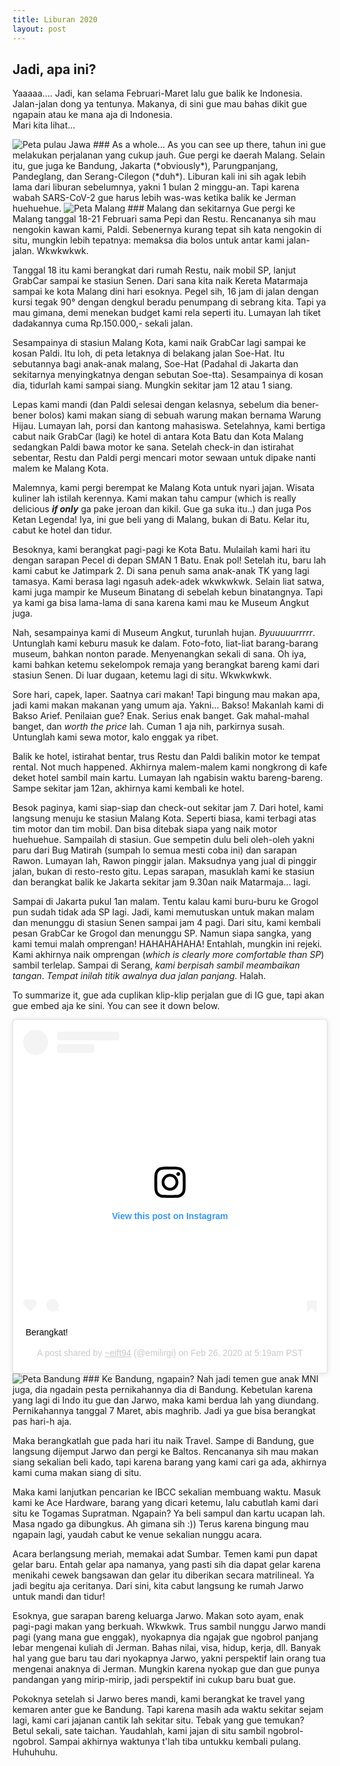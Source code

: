 ```yaml
---
title: Liburan 2020
layout: post
---
```


## Jadi, apa ini?
Yaaaaa.... Jadi, kan selama Februari-Maret lalu gue balik ke Indonesia. Jalan-jalan dong ya tentunya. Makanya, di sini gue mau bahas dikit gue ngapain atau ke mana aja di Indonesia.  
Mari kita lihat...  

<img src="{{ site.baseurl }}/images/libur/libur-java.PNG" alt="Peta pulau Jawa"/>
### As a whole...
As you can see up there, tahun ini gue melakukan perjalanan yang cukup jauh. Gue pergi ke daerah Malang. Selain itu, gue juga ke Bandung, Jakarta (*obviously*), Parungpanjang, Pandeglang, dan Serang-Cilegon (*duh*). Liburan kali ini sih agak lebih lama dari liburan sebelumnya, yakni 1 bulan 2 minggu-an. Tapi karena wabah SARS-CoV-2 gue harus lebih was-was ketika balik ke Jerman huehuehue.  

<img src="{{ site.baseurl }}/images/libur/libur-malang.PNG" alt="Peta Malang"/>
### Malang dan sekitarnya
Gue pergi ke Malang tanggal 18-21 Februari sama Pepi dan Restu. Rencananya sih mau nengokin kawan kami, Paldi. Sebenernya kurang tepat sih kata nengokin di situ, mungkin lebih tepatnya: memaksa dia bolos untuk antar kami jalan-jalan. Wkwkwkwk.  

Tanggal 18 itu kami berangkat dari rumah Restu, naik mobil SP, lanjut GrabCar sampai ke stasiun Senen. Dari sana kita naik Kereta Matarmaja sampai ke kota Malang dini hari esoknya. Pegel sih, 16 jam di jalan dengan kursi tegak 90° dengan dengkul beradu penumpang di sebrang kita. Tapi ya mau gimana, demi menekan budget kami rela seperti itu. Lumayan lah tiket dadakannya cuma Rp.150.000,- sekali jalan.  

Sesampainya di stasiun Malang Kota, kami naik GrabCar lagi sampai ke kosan Paldi. Itu loh, di peta letaknya di belakang jalan Soe-Hat. Itu sebutannya bagi anak-anak malang, Soe-Hat (Padahal di Jakarta dan sekitarnya menyingkatnya dengan sebutan Soe-tta). Sesampainya di kosan dia, tidurlah kami sampai siang. Mungkin sekitar jam 12 atau 1 siang.  

Lepas kami mandi (dan Paldi selesai dengan kelasnya, sebelum dia bener-bener bolos) kami makan siang di sebuah warung makan bernama Warung Hijau. Lumayan lah, porsi dan kantong mahasiswa. Setelahnya, kami bertiga cabut naik GrabCar (lagi) ke hotel di antara Kota Batu dan Kota Malang sedangkan Paldi bawa motor ke sana. Setelah check-in dan istirahat sebentar, Restu dan Paldi pergi mencari motor sewaan untuk dipake nanti malem ke Malang Kota.  

Malemnya, kami pergi berempat ke Malang Kota untuk nyari jajan. Wisata kuliner lah istilah kerennya. Kami makan tahu campur (which is really delicious ***if only*** ga pake jeroan dan kikil. Gue ga suka itu..) dan juga Pos Ketan Legenda! Iya, ini gue beli yang di Malang, bukan di Batu. Kelar itu, cabut ke hotel dan tidur.  

Besoknya, kami berangkat pagi-pagi ke Kota Batu. Mulailah kami hari itu dengan sarapan Pecel di depan SMAN 1 Batu. Enak pol! Setelah itu, baru lah kami cabut ke Jatimpark 2. Di sana penuh sama anak-anak TK yang lagi tamasya. Kami berasa lagi ngasuh adek-adek wkwkwkwk. Selain liat satwa, kami juga mampir ke Museum Binatang di sebelah kebun binatangnya. Tapi ya kami ga bisa lama-lama di sana karena kami mau ke Museum Angkut juga.  

Nah, sesampainya kami di Museum Angkut, turunlah hujan. *Byuuuuurrrrr*. Untunglah kami keburu masuk ke dalam. Foto-foto, liat-liat barang-barang museum, bahkan nonton parade. Menyenangkan sekali di sana. Oh iya, kami bahkan ketemu sekelompok remaja yang berangkat bareng kami dari stasiun Senen. Di luar dugaan, ketemu lagi di situ. Wkwkwkwk.  

Sore hari, capek, laper. Saatnya cari makan! Tapi bingung mau makan apa, jadi kami makan makanan yang umum aja. Yakni... Bakso! Makanlah kami di Bakso Arief. Penilaian gue? Enak. Serius enak banget. Gak mahal-mahal banget, dan *worth the price* lah. Cuman 1 aja nih, parkirnya susah. Untunglah kami sewa motor, kalo enggak ya ribet.  

Balik ke hotel, istirahat bentar, trus Restu dan Paldi balikin motor ke tempat rental. Not much happened. Akhirnya malem-malem kami nongkrong di kafe deket hotel sambil main kartu. Lumayan lah ngabisin waktu bareng-bareng. Sampe sekitar jam 12an, akhirnya kami kembali ke hotel.  

Besok paginya, kami siap-siap dan check-out sekitar jam 7. Dari hotel, kami langsung menuju ke stasiun Malang Kota. Seperti biasa, kami terbagi atas tim motor dan tim mobil. Dan bisa ditebak siapa yang naik motor huehuehue. Sampailah di stasiun. Gue sempetin dulu beli oleh-oleh yakni paru dari Bug Matirah (sumpah lo semua mesti coba ini) dan sarapan Rawon. Lumayan lah, Rawon pinggir jalan. Maksudnya yang jual di pinggir jalan, bukan di resto-resto gitu. Lepas sarapan, masuklah kami ke stasiun dan berangkat balik ke Jakarta sekitar jam 9.30an naik Matarmaja... lagi.  

Sampai di Jakarta pukul 1an malam. Tentu kalau kami buru-buru ke Grogol pun sudah tidak ada SP lagi. Jadi, kami memutuskan untuk makan malam dan menunggu di stasiun Senen sampai jam 4 pagi. Dari situ, kami kembali pesan GrabCar ke Grogol dan menunggu SP. Namun siapa sangka, yang kami temui malah omprengan! HAHAHAHAHA! Entahlah, mungkin ini rejeki. Kami akhirnya naik omprengan (*which is clearly more comfortable than SP*) sambil terlelap. Sampai di Serang, *kami berpisah sambil meambaikan tangan*. *Tempat inilah titik awalnya dua jalan panjang*. Halah.  

To summarize it, gue ada cuplikan klip-klip perjalan gue di IG gue, tapi akan gue embed aja ke sini. You can see it down below.  
<blockquote class="instagram-media" data-instgrm-captioned data-instgrm-permalink="https://www.instagram.com/p/B9CAu7UFxF8/?utm_source=ig_embed&amp;utm_campaign=loading" data-instgrm-version="12" style=" background:#FFF; border:0; border-radius:3px; box-shadow:0 0 1px 0 rgba(0,0,0,0.5),0 1px 10px 0 rgba(0,0,0,0.15); margin: 1px; max-width:540px; min-width:326px; padding:0; width:99.375%; width:-webkit-calc(100% - 2px); width:calc(100% - 2px);"><div style="padding:16px;"> <a href="https://www.instagram.com/p/B9CAu7UFxF8/?utm_source=ig_embed&amp;utm_campaign=loading" style=" background:#FFFFFF; line-height:0; padding:0 0; text-align:center; text-decoration:none; width:100%;" target="_blank"> <div style=" display: flex; flex-direction: row; align-items: center;"> <div style="background-color: #F4F4F4; border-radius: 50%; flex-grow: 0; height: 40px; margin-right: 14px; width: 40px;"></div> <div style="display: flex; flex-direction: column; flex-grow: 1; justify-content: center;"> <div style=" background-color: #F4F4F4; border-radius: 4px; flex-grow: 0; height: 14px; margin-bottom: 6px; width: 100px;"></div> <div style=" background-color: #F4F4F4; border-radius: 4px; flex-grow: 0; height: 14px; width: 60px;"></div></div></div><div style="padding: 19% 0;"></div> <div style="display:block; height:50px; margin:0 auto 12px; width:50px;"><svg width="50px" height="50px" viewBox="0 0 60 60" version="1.1" xmlns="https://www.w3.org/2000/svg" xmlns:xlink="https://www.w3.org/1999/xlink"><g stroke="none" stroke-width="1" fill="none" fill-rule="evenodd"><g transform="translate(-511.000000, -20.000000)" fill="#000000"><g><path d="M556.869,30.41 C554.814,30.41 553.148,32.076 553.148,34.131 C553.148,36.186 554.814,37.852 556.869,37.852 C558.924,37.852 560.59,36.186 560.59,34.131 C560.59,32.076 558.924,30.41 556.869,30.41 M541,60.657 C535.114,60.657 530.342,55.887 530.342,50 C530.342,44.114 535.114,39.342 541,39.342 C546.887,39.342 551.658,44.114 551.658,50 C551.658,55.887 546.887,60.657 541,60.657 M541,33.886 C532.1,33.886 524.886,41.1 524.886,50 C524.886,58.899 532.1,66.113 541,66.113 C549.9,66.113 557.115,58.899 557.115,50 C557.115,41.1 549.9,33.886 541,33.886 M565.378,62.101 C565.244,65.022 564.756,66.606 564.346,67.663 C563.803,69.06 563.154,70.057 562.106,71.106 C561.058,72.155 560.06,72.803 558.662,73.347 C557.607,73.757 556.021,74.244 553.102,74.378 C549.944,74.521 548.997,74.552 541,74.552 C533.003,74.552 532.056,74.521 528.898,74.378 C525.979,74.244 524.393,73.757 523.338,73.347 C521.94,72.803 520.942,72.155 519.894,71.106 C518.846,70.057 518.197,69.06 517.654,67.663 C517.244,66.606 516.755,65.022 516.623,62.101 C516.479,58.943 516.448,57.996 516.448,50 C516.448,42.003 516.479,41.056 516.623,37.899 C516.755,34.978 517.244,33.391 517.654,32.338 C518.197,30.938 518.846,29.942 519.894,28.894 C520.942,27.846 521.94,27.196 523.338,26.654 C524.393,26.244 525.979,25.756 528.898,25.623 C532.057,25.479 533.004,25.448 541,25.448 C548.997,25.448 549.943,25.479 553.102,25.623 C556.021,25.756 557.607,26.244 558.662,26.654 C560.06,27.196 561.058,27.846 562.106,28.894 C563.154,29.942 563.803,30.938 564.346,32.338 C564.756,33.391 565.244,34.978 565.378,37.899 C565.522,41.056 565.552,42.003 565.552,50 C565.552,57.996 565.522,58.943 565.378,62.101 M570.82,37.631 C570.674,34.438 570.167,32.258 569.425,30.349 C568.659,28.377 567.633,26.702 565.965,25.035 C564.297,23.368 562.623,22.342 560.652,21.575 C558.743,20.834 556.562,20.326 553.369,20.18 C550.169,20.033 549.148,20 541,20 C532.853,20 531.831,20.033 528.631,20.18 C525.438,20.326 523.257,20.834 521.349,21.575 C519.376,22.342 517.703,23.368 516.035,25.035 C514.368,26.702 513.342,28.377 512.574,30.349 C511.834,32.258 511.326,34.438 511.181,37.631 C511.035,40.831 511,41.851 511,50 C511,58.147 511.035,59.17 511.181,62.369 C511.326,65.562 511.834,67.743 512.574,69.651 C513.342,71.625 514.368,73.296 516.035,74.965 C517.703,76.634 519.376,77.658 521.349,78.425 C523.257,79.167 525.438,79.673 528.631,79.82 C531.831,79.965 532.853,80.001 541,80.001 C549.148,80.001 550.169,79.965 553.369,79.82 C556.562,79.673 558.743,79.167 560.652,78.425 C562.623,77.658 564.297,76.634 565.965,74.965 C567.633,73.296 568.659,71.625 569.425,69.651 C570.167,67.743 570.674,65.562 570.82,62.369 C570.966,59.17 571,58.147 571,50 C571,41.851 570.966,40.831 570.82,37.631"></path></g></g></g></svg></div><div style="padding-top: 8px;"> <div style=" color:#3897f0; font-family:Arial,sans-serif; font-size:14px; font-style:normal; font-weight:550; line-height:18px;"> View this post on Instagram</div></div><div style="padding: 12.5% 0;"></div> <div style="display: flex; flex-direction: row; margin-bottom: 14px; align-items: center;"><div> <div style="background-color: #F4F4F4; border-radius: 50%; height: 12.5px; width: 12.5px; transform: translateX(0px) translateY(7px);"></div> <div style="background-color: #F4F4F4; height: 12.5px; transform: rotate(-45deg) translateX(3px) translateY(1px); width: 12.5px; flex-grow: 0; margin-right: 14px; margin-left: 2px;"></div> <div style="background-color: #F4F4F4; border-radius: 50%; height: 12.5px; width: 12.5px; transform: translateX(9px) translateY(-18px);"></div></div><div style="margin-left: 8px;"> <div style=" background-color: #F4F4F4; border-radius: 50%; flex-grow: 0; height: 20px; width: 20px;"></div> <div style=" width: 0; height: 0; border-top: 2px solid transparent; border-left: 6px solid #f4f4f4; border-bottom: 2px solid transparent; transform: translateX(16px) translateY(-4px) rotate(30deg)"></div></div><div style="margin-left: auto;"> <div style=" width: 0px; border-top: 8px solid #F4F4F4; border-right: 8px solid transparent; transform: translateY(16px);"></div> <div style=" background-color: #F4F4F4; flex-grow: 0; height: 12px; width: 16px; transform: translateY(-4px);"></div> <div style=" width: 0; height: 0; border-top: 8px solid #F4F4F4; border-left: 8px solid transparent; transform: translateY(-4px) translateX(8px);"></div></div></div></a> <p style=" margin:8px 0 0 0; padding:0 4px;"> <a href="https://www.instagram.com/p/B9CAu7UFxF8/?utm_source=ig_embed&amp;utm_campaign=loading" style=" color:#000; font-family:Arial,sans-serif; font-size:14px; font-style:normal; font-weight:normal; line-height:17px; text-decoration:none; word-wrap:break-word;" target="_blank">Berangkat!</a></p> <p style=" color:#c9c8cd; font-family:Arial,sans-serif; font-size:14px; line-height:17px; margin-bottom:0; margin-top:8px; overflow:hidden; padding:8px 0 7px; text-align:center; text-overflow:ellipsis; white-space:nowrap;">A post shared by <a href="https://www.instagram.com/emilirgi/?utm_source=ig_embed&amp;utm_campaign=loading" style=" color:#c9c8cd; font-family:Arial,sans-serif; font-size:14px; font-style:normal; font-weight:normal; line-height:17px;" target="_blank"> ~eift94</a> (@emilirgi) on <time style=" font-family:Arial,sans-serif; font-size:14px; line-height:17px;" datetime="2020-02-26T13:19:47+00:00">Feb 26, 2020 at 5:19am PST</time></p></div></blockquote> <script async src="//www.instagram.com/embed.js"></script>  

<img src="{{ site.baseurl }}/images/libur/libur-bandung.PNG" alt="Peta Bandung"/>
### Ke Bandung, ngapain?
Nah jadi temen gue anak MNI juga, dia ngadain pesta pernikahannya dia di Bandung. Kebetulan karena yang lagi di Indo itu gue dan Jarwo, maka kami berdua lah yang diundang. Pernikahannya tanggal 7 Maret, abis maghrib. Jadi ya gue bisa berangkat pas hari-h aja.  

Maka berangkatlah gue pada hari itu naik Travel. Sampe di Bandung, gue langsung dijemput Jarwo dan pergi ke Baltos. Rencananya sih mau makan siang sekalian beli kado, tapi karena barang yang kami cari ga ada, akhirnya kami cuma makan siang di situ.  

Maka kami lanjutkan pencarian ke IBCC sekalian membuang waktu. Masuk kami ke Ace Hardware, barang yang dicari ketemu, lalu cabutlah kami dari situ ke Togamas Supratman. Ngapain? Ya beli sampul dan kartu ucapan lah. Masa ngado ga dibungkus. Ah gimana sih :)) Terus karena bingung mau ngapain lagi, yaudah cabut ke venue sekalian nunggu acara.  

Acara berlangsung meriah, memakai adat Sumbar. Temen kami pun dapat gelar baru. Entah gelar apa namanya, yang pasti sih dia dapat gelar karena menikahi cewek bangsawan dan gelar itu diberikan secara matrilineal. Ya jadi begitu aja ceritanya. Dari sini, kita cabut langsung ke rumah Jarwo untuk mandi dan tidur!  

Esoknya, gue sarapan bareng keluarga Jarwo. Makan soto ayam, enak pagi-pagi makan yang berkuah. Wkwkwk. Trus sambil nunggu Jarwo mandi pagi (yang mana gue enggak), nyokapnya dia ngajak gue ngobrol panjang lebar mengenai kuliah di Jerman. Bahas nilai, visa, hidup, kerja, dll. Banyak hal yang gue baru tau dari nyokapnya Jarwo, yakni perspektif lain orang tua mengenai anaknya di Jerman. Mungkin karena nyokap gue dan gue punya pandangan yang mirip-mirip, jadi perspektif ini cukup baru buat gue.  

Pokoknya setelah si Jarwo beres mandi, kami berangkat ke travel yang kemaren anter gue ke Bandung. Tapi karena masih ada waktu sekitar sejam lagi, kami cari jajanan cantik lah sekitar situ. Tebak yang gue temukan? Betul sekali, sate taichan. Yaudahlah, kami jajan di situ sambil ngobrol-ngobrol. Sampai akhirnya waktunya t'lah tiba untukku kembali pulang. Huhuhuhu.
